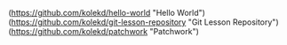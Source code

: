 (https://github.com/kolekd/hello-world "Hello World")
(https://github.com/kolekd/git-lesson-repository "Git Lesson Repository")
(https://github.com/kolekd/patchwork "Patchwork")
